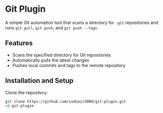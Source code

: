 # Git Plugin
A simple Git automation tool that scans a directory for `.git` repositories and runs `git pull`, `git push`, and `git push --tags`.

## Features
- Scans the specified directory for Git repositories
- Automatically pulls the latest changes
- Pushes local commits and tags to the remote repository

## Installation and Setup
Clone the repository:  
```sh  
git clone https://github.com/sidnair2000/git-plugin.git  
cd git-plugin  
